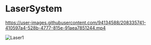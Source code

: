 # LaserSystem


https://user-images.githubusercontent.com/94134588/208335741-410597a4-528b-4777-815e-91aea7851244.mp4



![Laser1](https://user-images.githubusercontent.com/94134588/207722004-95a4225a-9cec-451d-bee8-9490f25f7ed9.png)

